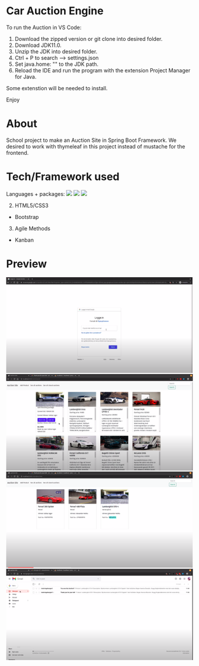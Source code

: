 # Car Auction Engine

To run the Auction in VS Code:

1. Download the zipped version or git clone into desired folder.
2. Download JDK11.0.
3. Unzip the JDK into desired folder.
4. Ctrl + P to search --> settings.json
5. Set java.home: "" to the JDK path.
6. Reload the IDE and run the program with the extension Project Manager for Java.

Some extenstion will be needed to install.

Enjoy


# About
  School project to make an Auction Site in Spring Boot Framework. We desired to work with thymeleaf in this project instead of mustache for the frontend.


# Tech/Framework used
Languages + packages:
![](https://img.shields.io/badge/<WORD_ON_LEFT>-<WORD_ON_RIGHT>-informational?style=flat&logo=<LOGO_NAME>&logoColor=white&color=2bbc8a)
![](https://img.shields.io/badge/<WORD_ON_LEFT>-<WORD_ON_RIGHT>-informational?style=flat&logo=<LOGO_NAME>&logoColor=white&color=2bbc8a)
![](https://img.shields.io/badge/<WORD_ON_LEFT>-<WORD_ON_RIGHT>-informational?style=flat&logo=<LOGO_NAME>&logoColor=white&color=2bbc8a)


2. HTML5/CSS3
  - Bootstrap
 
3. Agile Methods
  - Kanban



  

# Preview

<img src="pictures_for_github/1.png">
<img src="pictures_for_github/2.png">
<img src="pictures_for_github/3.png">
<img src="pictures_for_github/4.png">

